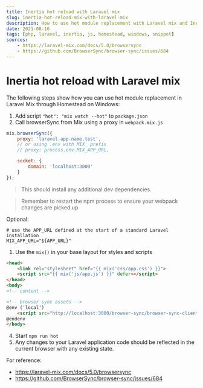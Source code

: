 ```yaml
---
title: Inertia hot reload with Laravel mix
slug: inertia-hot-reload-mix-with-laravel-mix
description: How to use hot module replacement with Laravel mix and Inertia.js
date: 2021-08-16
tags: [php, laravel, inertia, js, homestead, windows, snippet]
sources:
    - https://laravel-mix.com/docs/5.0/browsersync
    - https://github.com/BrowserSync/browser-sync/issues/684
---
```


# Inertia hot reload with Laravel mix

The following steps show how you can use hot module replacement in Laravel Mix through Homestead on Windows:

1. Add script `"hot": "mix watch --hot"` to `package.json`
2. Call browserSync from Mix using a proxy in `webpack.mix.js`

```js
mix.browserSync({
    proxy: 'laravel-app-name.test',
    // or using .env with MIX_ prefix
    // proxy: process.env.MIX_APP_URL,

    socket: {
        domain: 'localhost:3000'
    }
});

```
> This should install any additional dev dependencies.

> Remember to restart the npm process to ensure your webpack changes are picked up

Optional:
```
# use the APP_URL defined at the start of a standard Laravel installation
MIX_APP_URL="${APP_URL}"
```

1. Use the `mix()` in your base layout for styles and scripts
```html
<head>
    <link rel="stylesheet" href="{{ mix('css/app.css') }}">
    <script src="{{ mix('js/app.js') }}" defer></script>
</head>
<body>
<!-- content -->

<!-- browser sync assets -->
@env ('local')
    <script src="http://localhost:3000/browser-sync/browser-sync-client.js"></script>
@endenv
</body>
```
4. Start `npm run hot`
5. Any changes to your Laravel application code should be reflected in the current browser with any existing state.

For reference:
* https://laravel-mix.com/docs/5.0/browsersync
* https://github.com/BrowserSync/browser-sync/issues/684